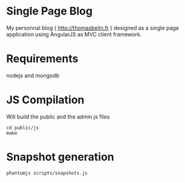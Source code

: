 Single Page Blog
=================

My personnal blog ( http://thomasbelin.fr ) designed as a single page application using AngularJS as MVC client framework.

Requirements
==================

nodejs and mongodb

JS Compilation
=================

Will build the public and the admin js files

    cd public/js
    make

Snapshot generation
=================

    phantomjs scripts/snapshots.js
